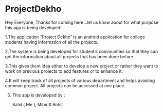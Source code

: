 # ProjectDekho

Hey Everyone, Thanks for coming here...let us know about for what purpose this app is being developed:

1.The application “Project Dekho” is an android application for college students having information of all the projects. 

2.The system is being developed for student’s communities so that they can get the information about all projects that has been done before.

3.This gives them idea either to develop a new project or rather they want to work on previous projects to add features or to enhance it.

4.It will keep track of all projects of various department and helps avoiding common project. All projects can be accessed at one place. 

5. This app is developed by :

   Sahil ( Me ), Mihir & Rohit 

